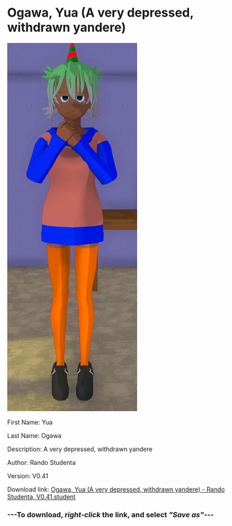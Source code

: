# Ogawa, Yua (A very depressed, withdrawn yandere)

<img src = "https://raw.githubusercontent.com/Arbiter1223/Daigaku-Gurashi-Custom-Students/master/Students/Files/Ogawa%2C%20Yua%20(A%20very%20depressed%2C%20withdrawn%20yandere).png">

First Name: Yua

Last Name: Ogawa

Description: A very depressed, withdrawn yandere

Author: Rando Studenta

Version: V0.41

Download link: <a href="https://raw.githubusercontent.com/Arbiter1223/Daigaku-Gurashi-Custom-Students/master/Students/Files/Ogawa%2C%20Yua%20(A%20very%20depressed%2C%20withdrawn%20yandere)%20-%20Rando%20Studenta%2C%20V0.41.student">Ogawa, Yua (A very depressed, withdrawn yandere) - Rando Studenta, V0.41.student</a>

### ---**To download, _right-click_ the link, and select _"Save as"_**---
